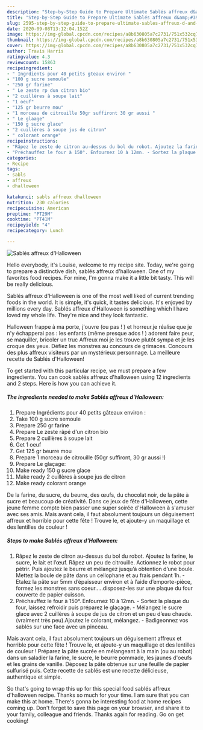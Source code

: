 ```yaml
---
description: "Step-by-Step Guide to Prepare Ultimate Sablés affreux d&amp;#39;Halloween"
title: "Step-by-Step Guide to Prepare Ultimate Sablés affreux d&amp;#39;Halloween"
slug: 2595-step-by-step-guide-to-prepare-ultimate-sables-affreux-d-and-39-halloween
date: 2020-09-08T13:12:04.152Z
image: https://img-global.cpcdn.com/recipes/a8b630805a7c2731/751x532cq70/sables-affreux-dhalloween-photo-principale-de-la-recette.jpg
thumbnail: https://img-global.cpcdn.com/recipes/a8b630805a7c2731/751x532cq70/sables-affreux-dhalloween-photo-principale-de-la-recette.jpg
cover: https://img-global.cpcdn.com/recipes/a8b630805a7c2731/751x532cq70/sables-affreux-dhalloween-photo-principale-de-la-recette.jpg
author: Travis Harris
ratingvalue: 4.3
reviewcount: 15863
recipeingredient:
- " Ingrdients pour 40 petits gteaux environ "
- "100 g sucre semoule"
- "250 gr farine"
- " Le zeste rp dun citron bio"
- "2 cuillères à soupe lait"
- "1 oeuf"
- "125 gr beurre mou"
- "1 morceau de citrouille 50gr suffiront 30 gr aussi "
- " Le glaage"
- "150 g sucre glace"
- "2 cuillères à soupe jus de citron"
- " colorant orange"
recipeinstructions:
- "Râpez le zeste de citron au-dessus du bol du robot. Ajoutez la farine, le sucre, le lait et l’œuf. Râpez un peu de citrouille. Actionnez le robot pour pétrir. Puis ajoutez le beurre et mélangez jusqu’à obtention d’une boule. Mettez la boule de pâte dans un cellophane et au frais pendant 1h. - Etalez la pâte sur 5mm d’épaisseur environ et à l’aide d’emporte-pièce, formez les monstres sans coeur.....disposez-les sur une plaque du four couverte de papier cuisson."
- "Préchauffez le four à 150°. Enfournez 10 à 12mn. - Sortez la plaque du four, laissez refroidir puis préparez le glaçage. - Mélangez le sucre glace avec 2 cuillères à soupe de jus de citron et un peu d’eau chaude.(vraiment très peu).Ajoutez le colorant, mélangez. - Badigeonnez vos sablés sur une face avec un pinceau."
categories:
- Recipe
tags:
- sabls
- affreux
- dhalloween

katakunci: sabls affreux dhalloween 
nutrition: 230 calories
recipecuisine: American
preptime: "PT29M"
cooktime: "PT41M"
recipeyield: "4"
recipecategory: Lunch

---
```



![Sablés affreux d&#39;Halloween](https://img-global.cpcdn.com/recipes/a8b630805a7c2731/751x532cq70/sables-affreux-dhalloween-photo-principale-de-la-recette.jpg)

Hello everybody, it's Louise, welcome to my recipe site. Today, we're going to prepare a distinctive dish, sablés affreux d&#39;halloween. One of my favorites food recipes. For mine, I'm gonna make it a little bit tasty. This will be really delicious.

Sablés affreux d&#39;Halloween is one of the most well liked of current trending foods in the world. It is simple, it's quick, it tastes delicious. It's enjoyed by millions every day. Sablés affreux d&#39;Halloween is something which I have loved my whole life. They're nice and they look fantastic.

Halloween frappe à ma porte, j&#39;ouvre (ou pas ! ) et horreur.je réalise que je n&#39;y échapperai pas : les enfants (même presque ados ! ) adorent faire peur, se maquiller, bricoler un truc Affreux moi je les trouve plutôt sympa et je les croque des yeux. Défiez les monstres au concours de grimaces. Concours des plus affreux visiteurs par un mystérieux personnage. La meilleure recette de Sablés d&#39;Halloween!


To get started with this particular recipe, we must prepare a few ingredients. You can cook sablés affreux d&#39;halloween using 12 ingredients and 2 steps. Here is how you can achieve it.

<!--inarticleads1-->

##### The ingredients needed to make Sablés affreux d&#39;Halloween:

1. Prepare  Ingrédients pour 40 petits gâteaux environ :
1. Take 100 g sucre semoule
1. Prepare 250 gr farine
1. Prepare  Le zeste râpé d&#39;un citron bio
1. Prepare 2 cuillères à soupe lait
1. Get 1 oeuf
1. Get 125 gr beurre mou
1. Prepare 1 morceau de citrouille (50gr suffiront, 30 gr aussi !)
1. Prepare  Le glaçage:
1. Make ready 150 g sucre glace
1. Make ready 2 cuillères à soupe jus de citron
1. Make ready  colorant orange


De la farine, du sucre, du beurre, des œufs, du chocolat noir, de la pâte à sucre et beaucoup de créativité. Dans ce jeux de fête d&#39;Halloween, cette jeune femme compte bien passer une super soirée d&#39;Halloween à s&#39;amuser avec ses amis. Mais avant cela, il faut absolument toujours un déguisement affreux et horrible pour cette fête ! Trouve le, et ajoute-y un maquillage et des lentilles de couleur ! 

<!--inarticleads2-->

##### Steps to make Sablés affreux d&#39;Halloween:

1. Râpez le zeste de citron au-dessus du bol du robot. Ajoutez la farine, le sucre, le lait et l’œuf. Râpez un peu de citrouille. Actionnez le robot pour pétrir. Puis ajoutez le beurre et mélangez jusqu’à obtention d’une boule. Mettez la boule de pâte dans un cellophane et au frais pendant 1h. - Etalez la pâte sur 5mm d’épaisseur environ et à l’aide d’emporte-pièce, formez les monstres sans coeur.....disposez-les sur une plaque du four couverte de papier cuisson.
1. Préchauffez le four à 150°. Enfournez 10 à 12mn. - Sortez la plaque du four, laissez refroidir puis préparez le glaçage. - Mélangez le sucre glace avec 2 cuillères à soupe de jus de citron et un peu d’eau chaude.(vraiment très peu).Ajoutez le colorant, mélangez. - Badigeonnez vos sablés sur une face avec un pinceau.


Mais avant cela, il faut absolument toujours un déguisement affreux et horrible pour cette fête ! Trouve le, et ajoute-y un maquillage et des lentilles de couleur ! Préparez la pâte sucrée en mélangeant à la main (ou au robot) dans un saladier la farine, le sucre, le beurre pommade, les jaunes d&#39;oeufs et les grains de vanille. Déposez la pâte obtenue sur une feuille de papier sulfurisé puis. Cette recette de sablés est une recette délicieuse, authentique et simple. 

So that's going to wrap this up for this special food sablés affreux d&#39;halloween recipe. Thanks so much for your time. I am sure that you can make this at home. There's gonna be interesting food at home recipes coming up. Don't forget to save this page on your browser, and share it to your family, colleague and friends. Thanks again for reading. Go on get cooking!
